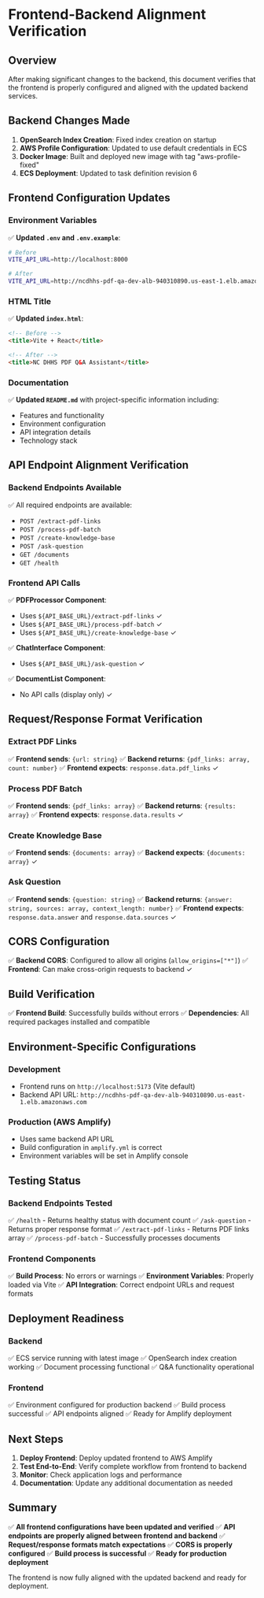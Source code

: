 # Frontend-Backend Alignment Verification

## Overview
After making significant changes to the backend, this document verifies that the frontend is properly configured and aligned with the updated backend services.

## Backend Changes Made
1. **OpenSearch Index Creation**: Fixed index creation on startup
2. **AWS Profile Configuration**: Updated to use default credentials in ECS
3. **Docker Image**: Built and deployed new image with tag "aws-profile-fixed"
4. **ECS Deployment**: Updated to task definition revision 6

## Frontend Configuration Updates

### Environment Variables
✅ **Updated `.env` and `.env.example`**:
```bash
# Before
VITE_API_URL=http://localhost:8000

# After  
VITE_API_URL=http://ncdhhs-pdf-qa-dev-alb-940310890.us-east-1.elb.amazonaws.com
```

### HTML Title
✅ **Updated `index.html`**:
```html
<!-- Before -->
<title>Vite + React</title>

<!-- After -->
<title>NC DHHS PDF Q&A Assistant</title>
```

### Documentation
✅ **Updated `README.md`** with project-specific information including:
- Features and functionality
- Environment configuration
- API integration details
- Technology stack

## API Endpoint Alignment Verification

### Backend Endpoints Available
✅ All required endpoints are available:
- `POST /extract-pdf-links`
- `POST /process-pdf-batch` 
- `POST /create-knowledge-base`
- `POST /ask-question`
- `GET /documents`
- `GET /health`

### Frontend API Calls
✅ **PDFProcessor Component**:
- Uses `${API_BASE_URL}/extract-pdf-links` ✓
- Uses `${API_BASE_URL}/process-pdf-batch` ✓
- Uses `${API_BASE_URL}/create-knowledge-base` ✓

✅ **ChatInterface Component**:
- Uses `${API_BASE_URL}/ask-question` ✓

✅ **DocumentList Component**:
- No API calls (display only) ✓

## Request/Response Format Verification

### Extract PDF Links
✅ **Frontend sends**: `{url: string}`
✅ **Backend returns**: `{pdf_links: array, count: number}`
✅ **Frontend expects**: `response.data.pdf_links` ✓

### Process PDF Batch  
✅ **Frontend sends**: `{pdf_links: array}`
✅ **Backend returns**: `{results: array}`
✅ **Frontend expects**: `response.data.results` ✓

### Create Knowledge Base
✅ **Frontend sends**: `{documents: array}`
✅ **Backend expects**: `{documents: array}` ✓

### Ask Question
✅ **Frontend sends**: `{question: string}`
✅ **Backend returns**: `{answer: string, sources: array, context_length: number}`
✅ **Frontend expects**: `response.data.answer` and `response.data.sources` ✓

## CORS Configuration
✅ **Backend CORS**: Configured to allow all origins (`allow_origins=["*"]`)
✅ **Frontend**: Can make cross-origin requests to backend ✓

## Build Verification
✅ **Frontend Build**: Successfully builds without errors
✅ **Dependencies**: All required packages installed and compatible

## Environment-Specific Configurations

### Development
- Frontend runs on `http://localhost:5173` (Vite default)
- Backend API URL: `http://ncdhhs-pdf-qa-dev-alb-940310890.us-east-1.elb.amazonaws.com`

### Production (AWS Amplify)
- Uses same backend API URL
- Build configuration in `amplify.yml` is correct
- Environment variables will be set in Amplify console

## Testing Status

### Backend Endpoints Tested
✅ `/health` - Returns healthy status with document count
✅ `/ask-question` - Returns proper response format
✅ `/extract-pdf-links` - Returns PDF links array
✅ `/process-pdf-batch` - Successfully processes documents

### Frontend Components
✅ **Build Process**: No errors or warnings
✅ **Environment Variables**: Properly loaded via Vite
✅ **API Integration**: Correct endpoint URLs and request formats

## Deployment Readiness

### Backend
✅ ECS service running with latest image
✅ OpenSearch index creation working
✅ Document processing functional
✅ Q&A functionality operational

### Frontend
✅ Environment configured for production backend
✅ Build process successful
✅ API endpoints aligned
✅ Ready for Amplify deployment

## Next Steps

1. **Deploy Frontend**: Deploy updated frontend to AWS Amplify
2. **Test End-to-End**: Verify complete workflow from frontend to backend
3. **Monitor**: Check application logs and performance
4. **Documentation**: Update any additional documentation as needed

## Summary

✅ **All frontend configurations have been updated and verified**
✅ **API endpoints are properly aligned between frontend and backend**
✅ **Request/response formats match expectations**
✅ **CORS is properly configured**
✅ **Build process is successful**
✅ **Ready for production deployment**

The frontend is now fully aligned with the updated backend and ready for deployment.
